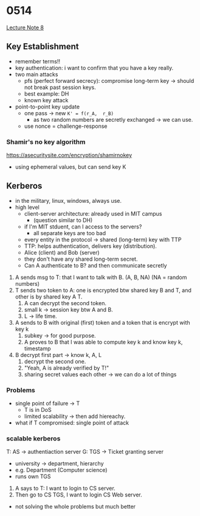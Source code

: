 # 0514

[Lecture Note 8](../lecture-notes/Lec8.pdf)

## Key Establishment

- remember terms!!
- key authentication: i want to confirm that you have a key really.
- two main attacks
  - pfs (perfect forward secrecy): compromise long-term key -> should not break past session keys.
  - best example: DH
  - known key attack
- point-to-point key update
  - one pass -> new `K' = f(r_A,  r_B)`
    - as two random numbers are secretly exchanged -> we can use.
  - use nonce = challenge-response

### Shamir's no key algorithm

https://asecuritysite.com/encryption/shamirnokey

- using ephemeral values, but can send key K

## Kerberos

- in the military, linux, windows, always use.
- high level
  - client-server architecture: already used in MIT campus
    - (question similar to DH)
  - if I'm MIT stduent, can I access to the servers?
    - all separate keys are too bad
  - every entity in the protocol -> shared (long-term) key with TTP
  - TTP: helps authentication, delivers key (distribution).
  - Alice (client) and Bob (server)
  - they don't have any shared long-term secret.
  - Can A authenticate to B? and then communicate secretly

1. A sends msg to T: that I want to talk with B. (A, B, NA) (NA = random numbers)
2. T sends two token to A: one is encrypted btw shared key B and T, and other is by shared key A T.
   1. A can decrypt the second token. 
   2. small k -> session key btw A and B.
   3. L -> life time.
3. A sends to B with original (first) token and a token that is encrypt with key k 
   1. subkey -> for good purpose.
   2. A proves to B that I was able to compute key k and know key k, timestamp
4. B decrypt first part -> know k, A, L
   1. decrypt the second one.
   2. "Yeah, A is already verified by T!"
   3. sharing secret values each other ->  we can do a lot of things

### Problems

- single point of failure -> T
  - T is in DoS
  - limited scalability -> then add hiereachy.
- what if T compromised: single point of attack

### scalable kerberos

T: AS -> authentiaction server
G: TGS -> Ticket granting server
  - university -> department, hierarchy
  - e.g. Department (Computer science)
  - runs own TGS


1. A says to T: I want to login to CS server.
2. Then go to CS TGS, I want to login CS Web server.

- not solving the whole problems but much better